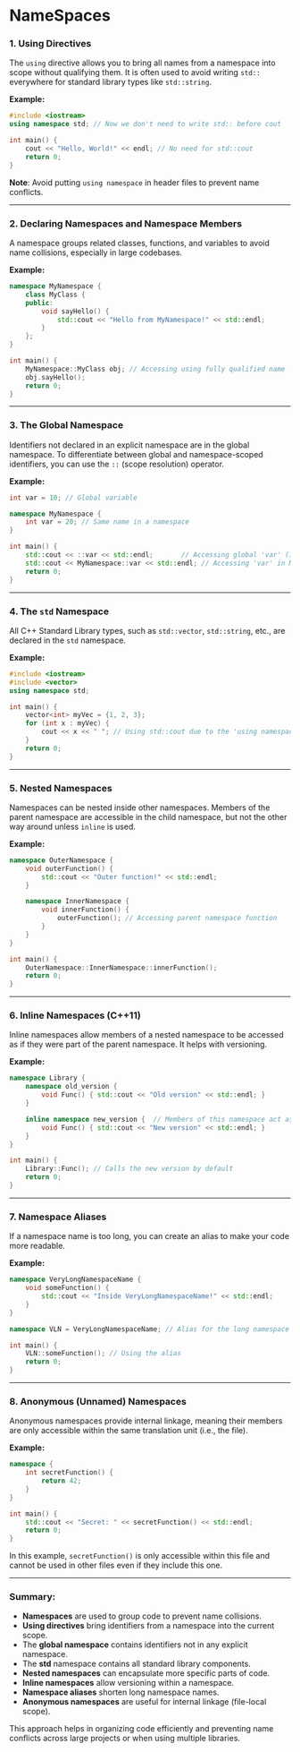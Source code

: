 # NameSpaces

### 1. **Using Directives**
The `using` directive allows you to bring all names from a namespace into scope without qualifying them. It is often used to avoid writing `std::` everywhere for standard library types like `std::string`.

**Example:**
```cpp
#include <iostream>
using namespace std; // Now we don't need to write std:: before cout

int main() {
    cout << "Hello, World!" << endl; // No need for std::cout
    return 0;
}
```

**Note**: Avoid putting `using namespace` in header files to prevent name conflicts.

---

### 2. **Declaring Namespaces and Namespace Members**
A namespace groups related classes, functions, and variables to avoid name collisions, especially in large codebases.

**Example:**
```cpp
namespace MyNamespace {
    class MyClass {
    public:
        void sayHello() {
            std::cout << "Hello from MyNamespace!" << std::endl;
        }
    };
}

int main() {
    MyNamespace::MyClass obj; // Accessing using fully qualified name
    obj.sayHello();
    return 0;
}
```

---

### 3. **The Global Namespace**
Identifiers not declared in an explicit namespace are in the global namespace. To differentiate between global and namespace-scoped identifiers, you can use the `::` (scope resolution) operator.

**Example:**
```cpp
int var = 10; // Global variable

namespace MyNamespace {
    int var = 20; // Same name in a namespace
}

int main() {
    std::cout << ::var << std::endl;       // Accessing global 'var' (10)
    std::cout << MyNamespace::var << std::endl; // Accessing 'var' in MyNamespace (20)
    return 0;
}
```

---

### 4. **The `std` Namespace**
All C++ Standard Library types, such as `std::vector`, `std::string`, etc., are declared in the `std` namespace.

**Example:**
```cpp
#include <iostream>
#include <vector>
using namespace std;

int main() {
    vector<int> myVec = {1, 2, 3};
    for (int x : myVec) {
        cout << x << " "; // Using std::cout due to the 'using namespace std;'
    }
    return 0;
}
```

---

### 5. **Nested Namespaces**
Namespaces can be nested inside other namespaces. Members of the parent namespace are accessible in the child namespace, but not the other way around unless `inline` is used.

**Example:**
```cpp
namespace OuterNamespace {
    void outerFunction() {
        std::cout << "Outer function!" << std::endl;
    }

    namespace InnerNamespace {
        void innerFunction() {
            outerFunction(); // Accessing parent namespace function
        }
    }
}

int main() {
    OuterNamespace::InnerNamespace::innerFunction();
    return 0;
}
```

---

### 6. **Inline Namespaces (C++11)**
Inline namespaces allow members of a nested namespace to be accessed as if they were part of the parent namespace. It helps with versioning.

**Example:**
```cpp
namespace Library {
    namespace old_version {
        void Func() { std::cout << "Old version" << std::endl; }
    }

    inline namespace new_version {  // Members of this namespace act as if in `Library`
        void Func() { std::cout << "New version" << std::endl; }
    }
}

int main() {
    Library::Func(); // Calls the new version by default
    return 0;
}
```

---

### 7. **Namespace Aliases**
If a namespace name is too long, you can create an alias to make your code more readable.

**Example:**
```cpp
namespace VeryLongNamespaceName {
    void someFunction() {
        std::cout << "Inside VeryLongNamespaceName!" << std::endl;
    }
}

namespace VLN = VeryLongNamespaceName; // Alias for the long namespace name

int main() {
    VLN::someFunction(); // Using the alias
    return 0;
}
```

---

### 8. **Anonymous (Unnamed) Namespaces**
Anonymous namespaces provide internal linkage, meaning their members are only accessible within the same translation unit (i.e., the file).

**Example:**
```cpp
namespace {
    int secretFunction() {
        return 42;
    }
}

int main() {
    std::cout << "Secret: " << secretFunction() << std::endl;
    return 0;
}
```

In this example, `secretFunction()` is only accessible within this file and cannot be used in other files even if they include this one.

---

### Summary:
- **Namespaces** are used to group code to prevent name collisions.
- **Using directives** bring identifiers from a namespace into the current scope.
- The **global namespace** contains identifiers not in any explicit namespace.
- The **std** namespace contains all standard library components.
- **Nested namespaces** can encapsulate more specific parts of code.
- **Inline namespaces** allow versioning within a namespace.
- **Namespace aliases** shorten long namespace names.
- **Anonymous namespaces** are useful for internal linkage (file-local scope).

This approach helps in organizing code efficiently and preventing name conflicts across large projects or when using multiple libraries.